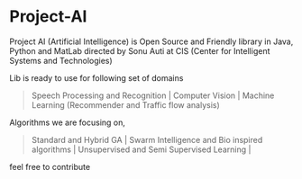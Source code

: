 # Project-AI
Project AI (Artificial Intelligence) is Open Source and Friendly library in Java, Python and MatLab
directed by Sonu Auti at CIS (Center for Intelligent Systems and Technologies)

Lib is ready to use for following set of domains
> Speech Processing and Recognition | 
> Computer Vision | 
> Machine Learning (Recommender and Traffic flow analysis)

Algorithms we are focusing on,
> Standard and Hybrid GA |
> Swarm Intelligence and Bio inspired algorithms |
> Unsupervised and Semi Supervised Learning |

feel free to contribute 


